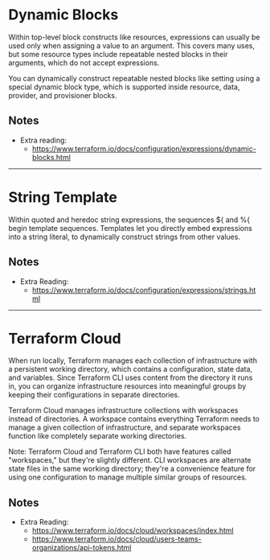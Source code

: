 # Dynamic Blocks

Within top-level block constructs like resources, expressions can usually be used only when assigning a value to an argument. This covers many uses, but some resource types include repeatable nested blocks in their arguments, which do not accept expressions.

You can dynamically construct repeatable nested blocks like setting using a special dynamic block type, which is supported inside resource, data, provider, and provisioner blocks.

## Notes

* Extra reading:
  * https://www.terraform.io/docs/configuration/expressions/dynamic-blocks.html

---

# String Template

Within quoted and heredoc string expressions, the sequences ${ and %{ begin template sequences. Templates let you directly embed expressions into a string literal, to dynamically construct strings from other values.

## Notes

* Extra Reading:
  * https://www.terraform.io/docs/configuration/expressions/strings.html

---

# Terraform Cloud

When run locally, Terraform manages each collection of infrastructure with a persistent working directory, which contains a configuration, state data, and variables. Since Terraform CLI uses content from the directory it runs in, you can organize infrastructure resources into meaningful groups by keeping their configurations in separate directories.

Terraform Cloud manages infrastructure collections with workspaces instead of directories. A workspace contains everything Terraform needs to manage a given collection of infrastructure, and separate workspaces function like completely separate working directories.

Note: Terraform Cloud and Terraform CLI both have features called "workspaces," but they're slightly different. CLI workspaces are alternate state files in the same working directory; they're a convenience feature for using one configuration to manage multiple similar groups of resources.
## Notes

* Extra Reading:
  * https://www.terraform.io/docs/cloud/workspaces/index.html
  * https://www.terraform.io/docs/cloud/users-teams-organizations/api-tokens.html
